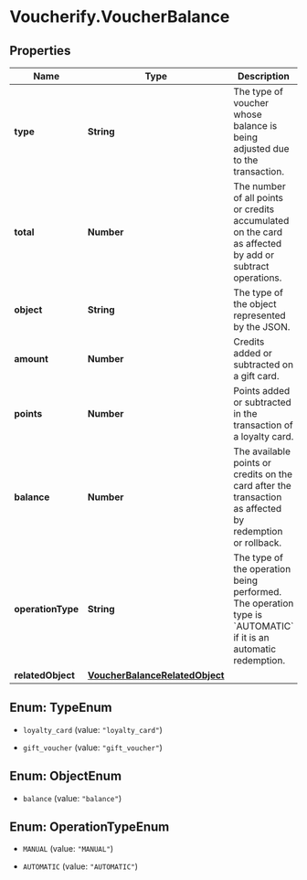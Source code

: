 # Voucherify.VoucherBalance

## Properties

Name | Type | Description | Notes
------------ | ------------- | ------------- | -------------
**type** | **String** | The type of voucher whose balance is being adjusted due to the transaction. | [optional] 
**total** | **Number** | The number of all points or credits accumulated on the card as affected by add or subtract operations. | [optional] 
**object** | **String** | The type of the object represented by the JSON. | [optional] [default to &#39;balance&#39;]
**amount** | **Number** | Credits added or subtracted on a gift card. | [optional] 
**points** | **Number** | Points added or subtracted in the transaction of a loyalty card. | [optional] 
**balance** | **Number** | The available points or credits on the card after the transaction as affected by redemption or rollback. | [optional] 
**operationType** | **String** | The type of the operation being performed. The operation type is &#x60;AUTOMATIC&#x60; if it is an automatic redemption. | [optional] 
**relatedObject** | [**VoucherBalanceRelatedObject**](VoucherBalanceRelatedObject.md) |  | [optional] 



## Enum: TypeEnum


* `loyalty_card` (value: `"loyalty_card"`)

* `gift_voucher` (value: `"gift_voucher"`)





## Enum: ObjectEnum


* `balance` (value: `"balance"`)





## Enum: OperationTypeEnum


* `MANUAL` (value: `"MANUAL"`)

* `AUTOMATIC` (value: `"AUTOMATIC"`)




